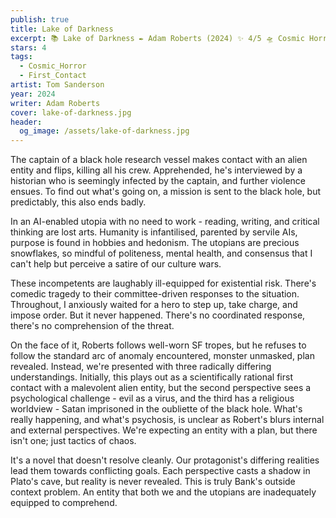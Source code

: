 ```yaml
---
publish: true
title: Lake of Darkness
excerpt: 📚 Lake of Darkness ✒️ Adam Roberts (2024) ✨ 4/5 🛸 Cosmic Horror 🖌️ Tom Sanderson
stars: 4
tags:
  - Cosmic_Horror
  - First_Contact
artist: Tom Sanderson
year: 2024
writer: Adam Roberts
cover: lake-of-darkness.jpg
header:
  og_image: /assets/lake-of-darkness.jpg
---
```

The captain of a black hole research vessel makes contact with an alien entity and flips, killing all his crew. Apprehended, he's interviewed by a historian who is seemingly infected by the captain, and further violence ensues. To find out what's going on, a mission is sent to the black hole, but predictably, this also ends badly.

In an AI-enabled utopia with no need to work - reading, writing, and critical thinking are lost arts. Humanity is infantilised, parented by servile AIs, purpose is found in hobbies and hedonism. The utopians are precious snowflakes, so mindful of politeness, mental health, and consensus that I can't help but perceive a satire of our culture wars.

These incompetents are laughably ill-equipped for existential risk. There's comedic tragedy to their committee-driven responses to the situation. Throughout, I anxiously waited for a hero to step up, take charge, and impose order. But it never happened. There's no coordinated response, there's no comprehension of the threat.

On the face of it, Roberts follows well-worn SF tropes, but he refuses to follow the standard arc of anomaly encountered, monster unmasked, plan revealed. Instead, we're presented with three radically differing understandings. Initially, this plays out as a scientifically rational first contact with a malevolent alien entity, but the second perspective sees a psychological challenge - evil as a virus, and the third has a religious worldview - Satan imprisoned in the oubliette of the black hole. What's really happening, and what's psychosis, is unclear as Robert's blurs internal and external perspectives. We're expecting an entity with a plan, but there isn't one; just tactics of chaos.

It's a novel that doesn't resolve cleanly. Our protagonist's differing realities lead them towards conflicting goals. Each perspective casts a shadow in Plato's cave, but reality is never revealed. This is truly Bank's outside context problem. An entity that both we and the utopians are inadequately equipped to comprehend.